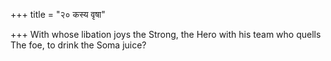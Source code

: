 +++
title = "२० कस्य वृषा"

+++
With whose libation joys the Strong, the Hero with his team who quells  
     The foe, to drink the Soma juice?
